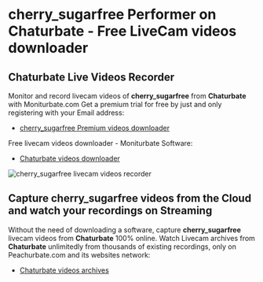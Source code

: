 # cherry_sugarfree Performer on Chaturbate - Free LiveCam videos downloader

## Chaturbate Live Videos Recorder

Monitor and record livecam videos of **cherry_sugarfree** from **Chaturbate** with Moniturbate.com
Get a premium trial for free by just and only registering with your Email address:
* [cherry_sugarfree Premium videos downloader](https://moniturbate.com/request-demo-licence-key.html)

Free livecam videos downloader - Moniturbate Software:
* [Chaturbate videos downloader](https://moniturbate.com/moniturbate-download-software.html)

![cherry_sugarfree livecam videos recorder](https://peachurnet.com/templates/moniturbate-software.png)


## Capture cherry_sugarfree videos from the Cloud and watch your recordings on Streaming

Without the need of downloading a software, capture **cherry_sugarfree** livecam videos from **Chaturbate** 100% online.
Watch Livecam archives from **Chaturbate** unlimitedly from thousands of existing recordings, only on Peachurbate.com and its websites network:
* [Chaturbate videos archives](https://peachurnet.com/)